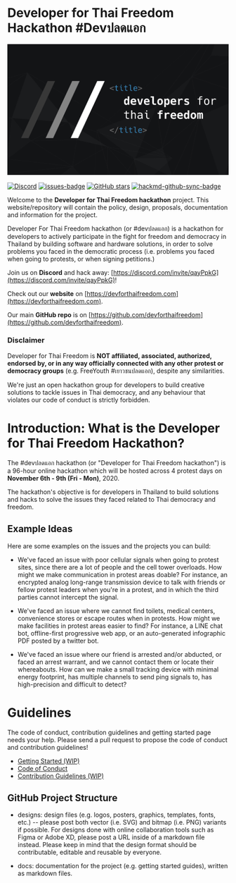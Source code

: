 # Developer for Thai Freedom Hackathon #Devปลดแอก

<img src="./designs/cover/cover.png" alt="Developer for Thai Freedom" width="600px">

[![Discord](https://img.shields.io/discord/767276359373815809?style=flat-square&logo=discord&color=7289da)](https://discord.com/invite/qayPpkG)
[![issues-badge](https://img.shields.io/github/issues/devforthaifreedom/devforthaifreedom?style=flat-square)](https://github.com/DevForThaiFreedom/devforthaifreedom/issues)
[![GitHub stars](https://img.shields.io/github/stars/devforthaifreedom/devforthaifreedom?style=flat-square)](https://github.com/devforthaifreedom/devforthaifreedom/stargazers)
[![hackmd-github-sync-badge](https://hackmd.io/i6NoGP2pTVq_tNe496LtlA/badge)](https://hackmd.io/i6NoGP2pTVq_tNe496LtlA)

Welcome to the **Developer for Thai Freedom hackathon** project. This website/repository will contain the policy, design, proposals, documentation and information for the project.

Developer For Thai Freedom hackathon (or #devปลดแอก) is a hackathon for developers to actively participate in the fight for freedom and democracy in Thailand by building software and hardware solutions, in order to solve problems you faced in the democratic process (i.e. problems you faced when going to protests, or when signing petitions.)

Join us on **Discord** and hack away: [https://discord.com/invite/qayPpkG](https://discord.com/invite/qayPpkG)!

Check out our **website** on [https://devforthaifreedom.com](https://devforthaifreedom.com).

Our main **GitHub repo** is on [https://github.com/devforthaifreedom](https://github.com/devforthaifreedom).

### Disclaimer

Developer for Thai Freedom is **NOT affiliated, associated, authorized, endorsed by, or in any way officially connected with any other protest or democracy groups** (e.g. FreeYouth #เยาวชนปลดแอก), despite any similarities.

We're just an open hackathon group for developers to build creative solutions to tackle issues in Thai democracy, and any behaviour that violates our code of conduct is strictly forbidden.

# Introduction: What is the Developer for Thai Freedom Hackathon?

The #devปลดแอก hackathon (or "Developer for Thai Freedom hackathon") is a 96-hour online hackathon which will be hosted across 4 protest days on **November 6th - 9th (Fri - Mon)**, 2020.

The hackathon's objective is for developers in Thailand to build solutions and hacks to solve the issues they faced related to Thai democracy and freedom.

## Example Ideas

Here are some examples on the issues and the projects you can build:

- We've faced an issue with poor cellular signals when going to protest sites, since there are a lot of people and the cell tower overloads. How might we make communication in protest areas doable? For instance, an encrypted analog long-range transmission device to talk with friends or fellow protest leaders when you're in a protest, and in which the third parties cannot intercept the signal.

- We've faced an issue where we cannot find toilets, medical centers, convenience stores or escape routes when in protests. How might we make facilities in protest areas easier to find? For instance, a LINE chat bot, offline-first progressive web app, or an auto-generated infographic PDF posted by a twitter bot.

- We've faced an issue where our friend is arrested and/or abducted, or faced an arrest warrant, and we cannot contact them or locate their whereabouts. How can we make a small tracking device with minimal energy footprint, has multiple channels to send ping signals to, has high-precision and difficult to detect?

# Guidelines

The code of conduct, contribution guidelines and getting started page needs your help. Please send a pull request to propose the code of conduct and contribution guidelines!

- [Getting Started (WIP)](docs/getting-started.md)
- [Code of Conduct](CODE_OF_CONDUCT.md)
- [Contribution Guidelines (WIP)](CONTRIBUTION.md)

## GitHub Project Structure

- designs: design files (e.g. logos, posters, graphics, templates, fonts, etc.) -- please post both vector (i.e. SVG) and bitmap (i.e. PNG) variants if possible. For designs done with online collaboration tools such as Figma or Adobe XD, please post a URL inside of a markdown file instead. Please keep in mind that the design format should be contributable, editable and reusable by everyone.

- docs: documentation for the project (e.g. getting started guides), written as markdown files.
